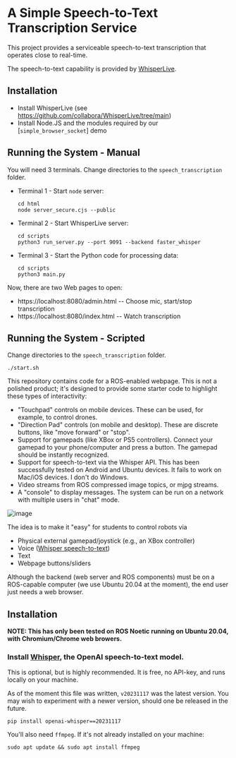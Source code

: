 # A Simple Speech-to-Text Transcription Service

This project provides a serviceable speech-to-text transcription that operates close to real-time.

The speech-to-text capability is provided by [WhisperLive](https://github.com/collabora/WhisperLive/tree/main).

## Installation
- Install WhisperLive (see https://github.com/collabora/WhisperLive/tree/main)
- Install Node.JS and the modules required by our [`simple_browser_socket`] demo

## Running the System - Manual
You will need 3 terminals.  Change directories to the `speech_transcription` folder.
- Terminal 1 - Start `node` server:
    ```
    cd html
    node server_secure.cjs --public
    ```

- Terminal 2 - Start WhisperLive server:
    ```
    cd scripts
    python3 run_server.py --port 9091 --backend faster_whisper
    ```
    
- Terminal 3 - Start the Python code for processing data:
    ```
    cd scripts
    python3 main.py
    ```
    
Now, there are two Web pages to open:
- https://localhost:8080/admin.html -- Choose mic, start/stop transcription
- https://localhost:8080/index.html -- Watch transcription


## Running the System - Scripted
Change directories to the `speech_transcription` folder.
```
./start.sh
```



This repository contains code for a ROS-enabled webpage.  This is not a polished product; it's designed to provide some starter code to highlight these types of interactivity:
- "Touchpad" controls on mobile devices.  These can be used, for example, to control drones.
- "Direction Pad" controls (on mobile and desktop).  These are discrete buttons, like "move forward" or "stop".
- Support for gamepads (like XBox or PS5 controllers).  Connect your gamepad to your phone/computer and press a button.  The gamepad should be instantly recognized.
- Support for speech-to-text via the Whisper API.  This has been successfully tested on Android and Ubuntu devices.  It fails to work on Mac/iOS devices.  I don't do Windows.
- Video streams from ROS compressed image topics, or mjpg streams.
- A "console" to display messages.  The system can be run on a network with multiple users in "chat" mode.

![image](https://github.com/optimatorlab/ub_web/assets/18486796/2fc5222f-4ca8-4c0c-aaad-3043c5e6d339)


The idea is to make it "easy" for students to control robots via
- Physical external gamepad/joystick (e.g., an XBox controller)
- Voice ([Whisper speech-to-text](https://github.com/openai/whisper))
- Text
- Webpage buttons/sliders

Although the backend (web server and ROS components) must be on a ROS-capable computer (we use Ubuntu 20.04 at the moment), the end user just needs a web browser.



## Installation

**NOTE: This has only been tested on ROS Noetic running on Ubuntu 20.04, with Chromium/Chrome web browers.**

### Install [Whisper](https://github.com/openai/whisper), the OpenAI speech-to-text model.
This is optional, but is highly recommended.  It is free, no API-key, and runs locally on your machine.

As of the moment this file was written, `v20231117` was the latest version.  You may wish to experiment with a newer version, should one be released in the future.
```
pip install openai-whisper==20231117
```

You'll also need `ffmpeg`.  If it's not already installed on your machine:
```
sudo apt update && sudo apt install ffmpeg
```

